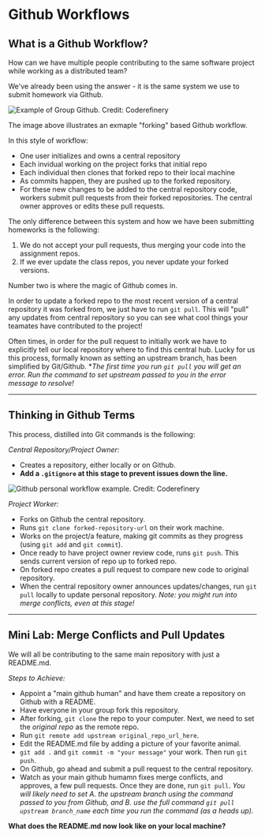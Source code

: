 # Github Workflows

## What is a Github Workflow? 

How can we have multiple people contributing to the same software project while working as a distributed team?

We've already been using the answer - it is the same system we use to submit homework via Github. 


![Example of Group Github. Credit: Coderefinery](https://coderefinery.github.io/git-collaborative/img/forking/forking-overview.svg)

The image above illustrates an exmaple "forking" based Github workflow. 

In this style of workflow:
- One user initializes and owns a central repository
- Each invidual working on the project forks that initial repo
- Each individual then clones that forked repo to their local machine
- As commits happen, they are pushed up to the forked repository. 
- For these new changes to be added to the central repository code, workers submit pull requests from their forked repositories. The central owner approves or edits these pull requests. 


The only difference between this system and how we have been submitting homeworks is the following: 
1. We do not accept your pull requests, thus merging your code into the assignment repos. 
2. If we ever update the class repos, you never update your forked versions. 


Number two is where the magic of Github comes in. 

In order to update a forked repo to the most recent version of a central repository it was forked from, we just have to run `git pull`. This will "pull" any updates from central repository so you can see what cool things your teamates have contributed to the project!

Often times, in order for the pull request to initially work we have to explicitly tell our local repository where to find this central hub. Lucky for us this process, formally known as setting an upstream branch, has been simplified by Git/Github. **The first time you run `git pull` you will get an error. Run the command to set upstream passed to you in the error message to resolve!* 

---
## Thinking in Github Terms

This process, distilled into Git commands is the following: 

*Central Repository/Project Owner:*
- Creates a repository, either locally or on Github. 
- **Add a `.gitignore` at this stage to prevent issues down the line.**

![Github personal workflow example. Credit: Coderefinery](https://coderefinery.github.io/git-collaborative/img/forking/forking-3.svg)

*Project Worker:*
- Forks on Github the central repository. 
- Runs `git clone forked-repository-url` on their work machine. 
- Works on the project/a feature, making git commits as they progress (using `git add` and `git commit`). 
- Once ready to have project owner review code, runs `git push`. This sends current version of repo up to forked repo. 
- On forked repo creates a pull request to compare new code to original repository. 
- When the central repository owner announces updates/changes, run `git pull` locally to update personal repository. 
*Note: you might run into merge conflicts, even at this stage!*

---
## Mini Lab: Merge Conflicts and Pull Updates

We will all be contributing to the same main repository with just a README.md.

*Steps to Achieve:*

- Appoint a "main github human" and have them create a repository on Github with a README. 
- Have everyone in your group fork this repository. 
- After forking, `git clone` the repo to your computer. Next, we need to set the *original repo* as the remote repo.
- Run `git remote add upstream original_repo_url_here`. 
- Edit the README.md file by adding a picture of your favorite animal. 
- `git add .` and `git commit -m "your message"` your work. Then run `git push`. 
- On Github, go ahead and submit a pull request to the central repository. 
- Watch as your main github humamn fixes merge conflicts, and approves, a few pull requests. Once they are done, run `git pull`. *You will likely need to set A. the upstream branch using the command passed to you from Github, and B. use the full command `git pull upstream branch_name` each time you run the command (as a heads up).*

**What does the README.md now look like on your local machine?**





